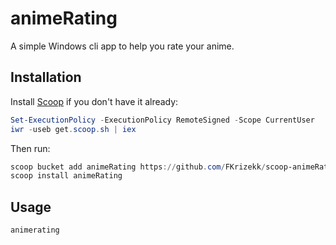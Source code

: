 # animeRating

A simple Windows cli app to help you rate your anime.

## Installation

Install [Scoop](https://scoop.sh) if you don't have it already:
```powershell
Set-ExecutionPolicy -ExecutionPolicy RemoteSigned -Scope CurrentUser
iwr -useb get.scoop.sh | iex
```

Then run:
```powershell
scoop bucket add animeRating https://github.com/FKrizekk/scoop-animeRating
scoop install animeRating
```

## Usage

```powershell
animerating
```
